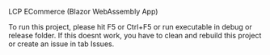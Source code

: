 LCP ECommerce (Blazor WebAssembly App)

To run this project, please hit F5 or Ctrl+F5 or run executable in debug or release folder. If this doesnt work, you have to clean and rebuild this project or create an issue in tab Issues.
